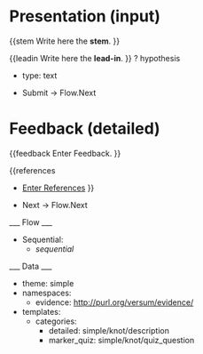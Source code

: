 # Presentation (input)

{{stem
Write here the **stem**.
}}

{{leadin
Write here the **lead-in**.
}}
? hypothesis
  * type: text

* Submit -> Flow.Next

# Feedback (detailed)

{{feedback
Enter Feedback.
}}

{{references
* [Enter References](References)
}}

* Next -> Flow.Next

___ Flow ___

* Sequential:
  * _sequential_

___ Data ___

* theme: simple
* namespaces:
  * evidence: http://purl.org/versum/evidence/
* templates:
  * categories:
    * detailed: simple/knot/description
    * marker_quiz: simple/knot/quiz_question